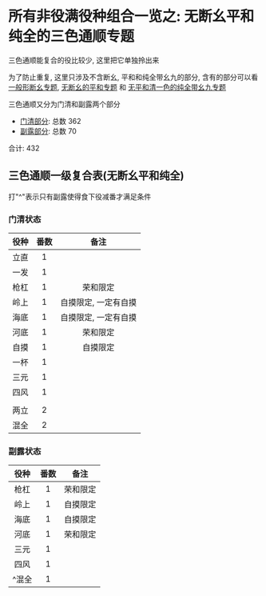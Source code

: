 # 所有非役满役种组合一览之: 无断幺平和纯全的三色通顺专题

三色通顺能复合的役比较少, 这里把它单独拎出来

为了防止重复, 这里只涉及不含断幺, 平和和纯全带幺九的部分, 含有的部分可以看 [一般形断幺专题](../一般形断幺专题), 
[无断幺的平和专题](../无断幺的平和专题) 和 [无平和清一色的纯全带幺九专题](../无平和清一色的纯全带幺九专题)

三色通顺又分为门清和副露两个部分

- [门清部分](门清.md): 总数 362
- [副露部分](副露.md): 总数 70

合计: 432

## 三色通顺一级复合表(无断幺平和纯全)

打"^"表示只有副露使得食下役减番才满足条件

### 门清状态

| 役种 | 番数 |        备注        |
|:--:|:--:|:----------------:|
| 立直 | 1  |
| 一发 | 1  |
| 枪杠 | 1  |       荣和限定       |
| 岭上 | 1  |   自摸限定, 一定有自摸    |
| 海底 | 1  |   自摸限定, 一定有自摸    |
| 河底 | 1  |       荣和限定       |
| 自摸 | 1  |       自摸限定       |
| 一杯 | 1  |
| 三元 | 1  |
| 四风 | 1  |
|    |    |
| 两立 | 2  |
| 混全 | 2  |

### 副露状态

| 役种  | 番数 |  备注  |
|:---:|:--:|:----:|
| 枪杠  | 1  | 荣和限定 |
| 岭上  | 1  | 自摸限定 |
| 海底  | 1  | 自摸限定 |
| 河底  | 1  | 荣和限定 |
| 三元  | 1  |
| 四风  | 1  |
| ^混全 | 1  |
